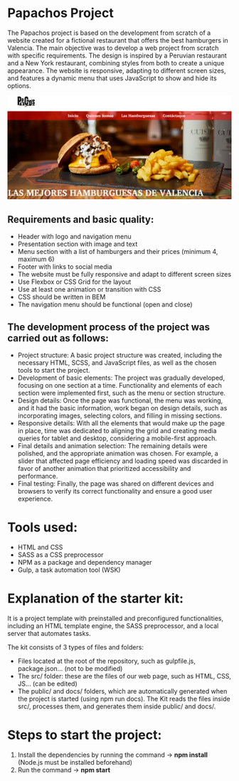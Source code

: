 
# Papachos Project

The Papachos project is based on the development from scratch of a website created for a fictional restaurant that offers the best hamburgers in Valencia. The main objective was to develop a web project from scratch with specific requirements. The design is inspired by a Peruvian restaurant and a New York restaurant, combining styles from both to create a unique appearance. The website is responsive, adapting to different screen sizes, and features a dynamic menu that uses JavaScript to show and hide its options.


<img src='https://github.com/francescabentin/burguer-website/blob/main/src/images/imagen-readme.png'>

## Requirements and basic quality:
- Header with logo and navigation menu
- Presentation section with image and text
- Menu section with a list of hamburgers and their prices (minimum 4, maximum 6)
- Footer with links to social media
- The website must be fully responsive and adapt to different screen sizes
- Use Flexbox or CSS Grid for the layout
- Use at least one animation or transition with CSS
- CSS should be written in BEM
- The navigation menu should be functional (open and close)

## The development process of the project was carried out as follows:

- Project structure: A basic project structure was created, including the necessary HTML, SCSS, and JavaScript files, as well as the chosen tools to start the project.
- Development of basic elements: The project was gradually developed, focusing on one section at a time. Functionality and elements of each section were implemented first, such as the menu or section structure.
- Design details: Once the page was functional, the menu was working, and it had the basic information, work began on design details, such as incorporating images, selecting colors, and filling in missing sections.
- Responsive details: With all the elements that would make up the page in place, time was dedicated to aligning the grid and creating media queries for tablet and desktop, considering a mobile-first approach.
- Final details and animation selection: The remaining details were polished, and the appropriate animation was chosen. For example, a slider that affected page efficiency and loading speed was discarded in favor of another animation that prioritized accessibility and performance.
- Final testing: Finally, the page was shared on different devices and browsers to verify its correct functionality and ensure a good user experience.


# Tools used:
- HTML and CSS
- SASS as a CSS preprocessor
- NPM as a package and dependency manager
- Gulp, a task automation tool (WSK)

# Explanation of the starter kit:
It is a project template with preinstalled and preconfigured functionalities, including an HTML template engine, the SASS preprocessor, and a local server that automates tasks.

The kit consists of 3 types of files and folders:

- Files located at the root of the repository, such as gulpfile.js, package.json... (not to be modified)
- The src/ folder: these are the files of our web page, such as HTML, CSS, JS... (can be edited)
- The public/ and docs/ folders, which are automatically generated when the project is started (using npm run docs). The Kit reads the files inside src/, processes them, and generates them inside public/ and docs/.

# Steps to start the project:
1. Install the dependencies by running the command -> **npm install** (Node.js must be installed beforehand)
2. Run the command -> **npm start**



